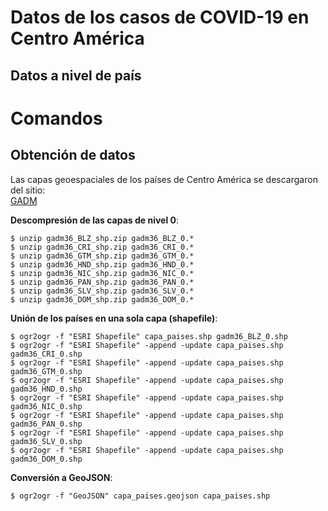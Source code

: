 # Datos de los casos de COVID-19 en Centro América

## Datos a nivel de país

# Comandos
## Obtención de datos
Las capas geoespaciales de los países de Centro América se descargaron del sitio:  
[GADM](https://gadm.org/)

**Descompresión de las capas de nivel 0**:
```terminal
$ unzip gadm36_BLZ_shp.zip gadm36_BLZ_0.* 
$ unzip gadm36_CRI_shp.zip gadm36_CRI_0.*
$ unzip gadm36_GTM_shp.zip gadm36_GTM_0.*
$ unzip gadm36_HND_shp.zip gadm36_HND_0.*
$ unzip gadm36_NIC_shp.zip gadm36_NIC_0.*
$ unzip gadm36_PAN_shp.zip gadm36_PAN_0.*
$ unzip gadm36_SLV_shp.zip gadm36_SLV_0.*
$ unzip gadm36_DOM_shp.zip gadm36_DOM_0.*
```

**Unión de los países en una sola capa (shapefile)**:
```terminal
$ ogr2ogr -f "ESRI Shapefile" capa_paises.shp gadm36_BLZ_0.shp
$ ogr2ogr -f "ESRI Shapefile" -append -update capa_paises.shp gadm36_CRI_0.shp
$ ogr2ogr -f "ESRI Shapefile" -append -update capa_paises.shp gadm36_GTM_0.shp
$ ogr2ogr -f "ESRI Shapefile" -append -update capa_paises.shp gadm36_HND_0.shp
$ ogr2ogr -f "ESRI Shapefile" -append -update capa_paises.shp gadm36_NIC_0.shp
$ ogr2ogr -f "ESRI Shapefile" -append -update capa_paises.shp gadm36_PAN_0.shp
$ ogr2ogr -f "ESRI Shapefile" -append -update capa_paises.shp gadm36_SLV_0.shp
$ ogr2ogr -f "ESRI Shapefile" -append -update capa_paises.shp gadm36_DOM_0.shp
```

**Conversión a GeoJSON**:
```terminal
$ ogr2ogr -f "GeoJSON" capa_paises.geojson capa_paises.shp
```
